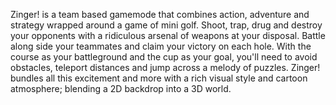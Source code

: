 Zinger! is a team based gamemode that combines action, adventure and strategy wrapped around a game of mini golf. Shoot, trap, drug and destroy your opponents with a ridiculous arsenal of weapons at your disposal. Battle along side your teammates and claim your victory on each hole. With the course as your battleground and the cup as your goal, you'll need to avoid obstacles, teleport distances and jump across a melody of puzzles. Zinger! bundles all this excitement and more with a rich visual style and cartoon atmosphere; blending a 2D backdrop into a 3D world.